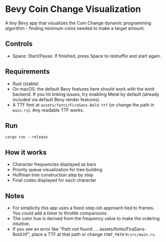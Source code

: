 # Bevy Coin Change Visualization

A tiny Bevy app that visualizes the Coin Change dynamic programming algorithm - finding minimum coins needed to make a target amount.

## Controls

- Space: Start/Pause. If finished, press Space to reshuffle and start again.

## Requirements

- Rust (stable)
- On macOS: the default Bevy features here should work with the winit backend. If you hit linking issues, try enabling Metal by default (already included via default Bevy render features).
- A TTF font at `assets/fonts/FiraSans-Bold.ttf` (or change the path in `main.rs`). Any readable TTF works.

## Run

```
cargo run --release
```

## How it works

- Character frequencies displayed as bars
- Priority queue visualization for tree building
- Huffman tree construction step by step
- Final codes displayed for each character

## Notes

- For simplicity this app uses a fixed-step-ish approach tied to frames. You could add a timer to throttle comparisons.
- The color hue is derived from the frequency value to make the ordering intuitive.
- If you see an error like "Path not found: ... assets/fonts/FiraSans-Bold.ttf", place a TTF at that path or change `FONT_PATH` in `src/main.rs`.
